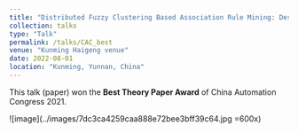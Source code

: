 ```yaml
---
title: "Distributed Fuzzy Clustering Based Association Rule Mining: Design, Deployment and Implementation"
collection: talks
type: "Talk"
permalink: /talks/CAC_best
venue: "Kunming Haigeng venue"
date: 2022-08-01
location: "Kunming, Yunnan, China"
---
```


This talk (paper) won the **Best Theory Paper Award** of China Automation Congress 2021.

![image](../images/7dc3ca4259caa888e72bee3bff39c64.jpg =600x)
